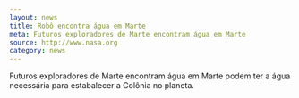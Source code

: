 ```yaml
---
layout: news
title: Robô encontra água em Marte
meta: Futuros exploradores de Marte encontram água em Marte
source: http://www.nasa.org
category: news
---
```

Futuros exploradores de Marte encontram água em Marte podem ter a água necessária para estabalecer a Colônia no planeta.
